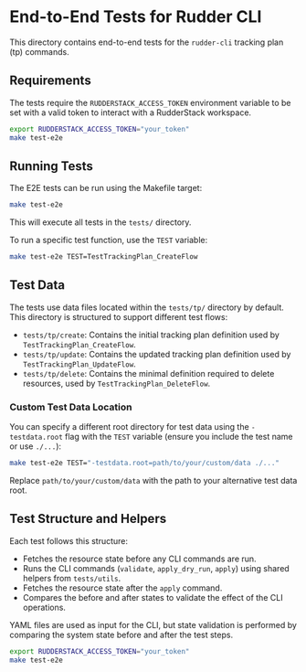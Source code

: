# End-to-End Tests for Rudder CLI

This directory contains end-to-end tests for the `rudder-cli` tracking plan (tp) commands.

## Requirements

The tests require the `RUDDERSTACK_ACCESS_TOKEN` environment variable to be set with a valid token to interact with a RudderStack workspace.

```bash
export RUDDERSTACK_ACCESS_TOKEN="your_token"
make test-e2e
```

## Running Tests

The E2E tests can be run using the Makefile target:

```bash
make test-e2e
```

This will execute all tests in the `tests/` directory.

To run a specific test function, use the `TEST` variable:

```bash
make test-e2e TEST=TestTrackingPlan_CreateFlow
```

## Test Data

The tests use data files located within the `tests/tp/` directory by default. This directory is structured to support different test flows:

- `tests/tp/create`: Contains the initial tracking plan definition used by `TestTrackingPlan_CreateFlow`.
- `tests/tp/update`: Contains the updated tracking plan definition used by `TestTrackingPlan_UpdateFlow`.
- `tests/tp/delete`: Contains the minimal definition required to delete resources, used by `TestTrackingPlan_DeleteFlow`.

### Custom Test Data Location

You can specify a different root directory for test data using the `-testdata.root` flag with the `TEST` variable (ensure you include the test name or use `./...`):

```bash
make test-e2e TEST="-testdata.root=path/to/your/custom/data ./..."
```

Replace `path/to/your/custom/data` with the path to your alternative test data root.

## Test Structure and Helpers

Each test follows this structure:
- Fetches the resource state before any CLI commands are run.
- Runs the CLI commands (`validate`, `apply_dry_run`, `apply`) using shared helpers from `tests/utils`.
- Fetches the resource state after the `apply` command.
- Compares the before and after states to validate the effect of the CLI operations.

YAML files are used as input for the CLI, but state validation is performed by comparing the system state before and after the test steps.

```bash
export RUDDERSTACK_ACCESS_TOKEN="your_token"
make test-e2e
``` 
